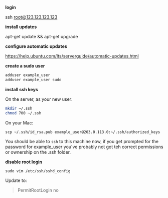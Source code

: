 **login**

ssh root@123.123.123.123

**install updates**

apt-get update && apt-get upgrade

**configure automatic updates**

https://help.ubuntu.com/lts/serverguide/automatic-updates.html

**create a sudo user**

```bash
adduser example_user
adduser example_user sudo
```

**install ssh keys**

On the server, as your new user:

```bash
mkdir ~/.ssh
chmod 700 ~/.ssh
```

On your Mac:

`scp ~/.ssh/id_rsa.pub example_user@203.0.113.0:~/.ssh/authorized_keys`

You should be able to `ssh` to this machine now, if you get prompted for the password for example_user you've probably not got teh correct permissions or ownership on the .ssh folder.

**disable root login**

`sudo vim /etc/ssh/sshd_config`

Update to:
>PermitRootLogin no
